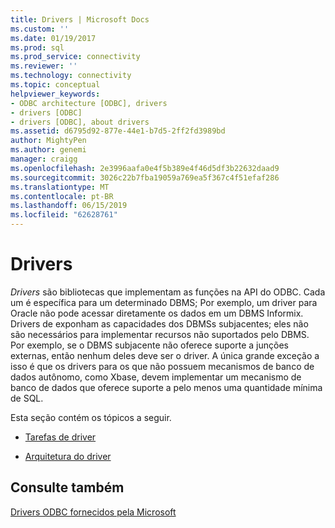 ```yaml
---
title: Drivers | Microsoft Docs
ms.custom: ''
ms.date: 01/19/2017
ms.prod: sql
ms.prod_service: connectivity
ms.reviewer: ''
ms.technology: connectivity
ms.topic: conceptual
helpviewer_keywords:
- ODBC architecture [ODBC], drivers
- drivers [ODBC]
- drivers [ODBC], about drivers
ms.assetid: d6795d92-877e-44e1-b7d5-2ff2fd3989bd
author: MightyPen
ms.author: genemi
manager: craigg
ms.openlocfilehash: 2e3996aafa0e4f5b389e4f46d5df3b22632daad9
ms.sourcegitcommit: 3026c22b7fba19059a769ea5f367c4f51efaf286
ms.translationtype: MT
ms.contentlocale: pt-BR
ms.lasthandoff: 06/15/2019
ms.locfileid: "62628761"
---
```

# <a name="drivers"></a>Drivers
*Drivers* são bibliotecas que implementam as funções na API do ODBC. Cada um é específica para um determinado DBMS; Por exemplo, um driver para Oracle não pode acessar diretamente os dados em um DBMS Informix. Drivers de exponham as capacidades dos DBMSs subjacentes; eles não são necessários para implementar recursos não suportados pelo DBMS. Por exemplo, se o DBMS subjacente não oferece suporte a junções externas, então nenhum deles deve ser o driver. A única grande exceção a isso é que os drivers para os que não possuem mecanismos de banco de dados autônomo, como Xbase, devem implementar um mecanismo de banco de dados que oferece suporte a pelo menos uma quantidade mínima de SQL.  
  
 Esta seção contém os tópicos a seguir.  
  
-   [Tarefas de driver](../../odbc/reference/driver-tasks.md)  
  
-   [Arquitetura do driver](../../odbc/reference/driver-architecture.md)  
  
## <a name="see-also"></a>Consulte também  
 [Drivers ODBC fornecidos pela Microsoft](../../odbc/microsoft/microsoft-supplied-odbc-drivers.md)
